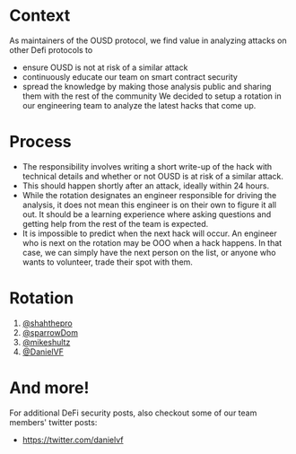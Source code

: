 # Context
As maintainers of the OUSD protocol, we find value in analyzing attacks on other Defi protocols to
  - ensure OUSD is not at risk of a similar attack
  - continuously educate our team on smart contract security 
  - spread the knowledge by making those analysis public and sharing them with the rest of the community
We decided to setup a rotation in our engineering team to analyze the latest hacks that come up.

# Process
 - The responsibility involves writing a short write-up of the hack with technical details and whether or not OUSD is at risk of a similar attack.
 - This should happen shortly after an attack, ideally within 24 hours.
 - While the rotation designates an engineer responsible for driving the analysis, it does not mean this engineer is on their own to figure it all out. It should be a learning experience where asking questions and getting help from the rest of the team is expected.
 - It is impossible to predict when the next hack will occur. An engineer who is next on the rotation may be OOO when a hack happens. In that case, we can simply have the next person on the list, or anyone who wants to volunteer, trade their spot with them.

# Rotation
  1. [@shahthepro](https://github.com/shahthepro)
  1. [@sparrowDom](https://github.com/sparrowDom)
  1. [@mikeshultz](https://github.com/mikeshultz)
  1. [@DanielVF](https://github.com/DanielVF)

# And more!
For additional DeFi security posts, also checkout some of our team members' twitter posts:
 - https://twitter.com/danielvf
